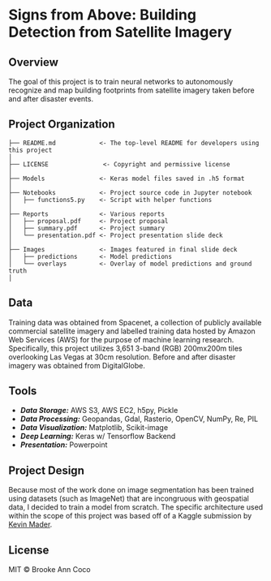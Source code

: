 # Signs from Above: Building Detection from Satellite Imagery

## Overview
The goal of this project is to train neural networks to autonomously recognize and map building footprints from satellite imagery taken before and after disaster events.  

## Project Organization
    ├── README.md            <- The top-level README for developers using this project
    │
    ├── LICENSE               <- Copyright and permissive license
    │
    ├── Models               <- Keras model files saved in .h5 format
    │
    ├── Notebooks            <- Project source code in Jupyter notebook
    │   ├── functions5.py    <- Script with helper functions
    │
    ├── Reports              <- Various reports
    │   ├── proposal.pdf     <- Project proposal
    │   ├── summary.pdf      <- Project summary
    │   └── presentation.pdf <- Project presentation slide deck
    │
    ├── Images               <- Images featured in final slide deck
    │   ├── predictions      <- Model predictions
    │   └── overlays         <- Overlay of model predictions and ground truth
    │   

## Data
Training data was obtained from Spacenet, a collection of publicly available commercial satellite imagery and labelled training data hosted by Amazon Web Services (AWS) for the purpose of machine learning research. Specifically, this project utilizes 3,651 3-band (RGB) 200mx200m tiles overlooking Las Vegas at 30cm resolution. Before and after disaster imagery was obtained from DigitalGlobe.  

## Tools
* ***Data Storage:*** AWS S3, AWS EC2, h5py, Pickle
* ***Data Processing:*** Geopandas, Gdal, Rasterio, OpenCV, NumPy, Re, PIL
* ***Data Visualization:*** Matplotlib, Scikit-image
* ***Deep Learning:*** Keras w/ Tensorflow Backend
* ***Presentation:*** Powerpoint   

## Project Design
Because most of the work done on image segmentation has been trained using datasets (such as ImageNet) that are incongruous with geospatial data, I decided to train a model from scratch. The specific architecture used within the scope of this project was based off of a Kaggle submission by [Kevin Mader](https://www.kaggle.com/kmader/synthetic-word-ocr).

## License
MIT © Brooke Ann Coco
